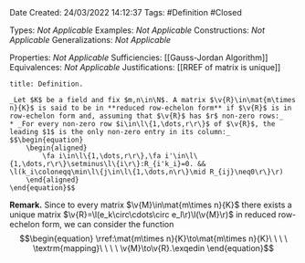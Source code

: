 <br />
<br />

Date Created: 24/03/2022 14:12:37
Tags: #Definition #Closed 

Types: _Not Applicable_
Examples: _Not Applicable_
Constructions: _Not Applicable_
Generalizations: _Not Applicable_

Properties: _Not Applicable_
Sufficiencies: [[Gauss-Jordan Algorithm]]
Equivalences: _Not Applicable_
Justifications: [[RREF of matrix is unique]]

``` ad-Definition
title: Definition.

_Let $K$ be a field and fix $m,n\in\N$. A matrix $\v{R}\in\mat{m\times n}{K}$ is said to be in **reduced row-echelon form** if $\v{R}$ is in row-echelon form and, assuming that $\v{R}$ has $r$ non-zero rows:_
* _For every non-zero row $i\in\l\{1,\dots,r\r\}$ of $\v{R}$, the leading $1$ is the only non-zero entry in its column:_
$$\begin{equation}
    \begin{aligned}
        \fa i\in\l\{1,\dots,r\r\},\fa i'\in\l\{1,\dots,r\r\}\setminus\l\{i\r\}:R_{i'k_i}=0. && \l(k_i\coloneqq\min\l\{j\in\l\{1,\dots,n\r\}\mid R_{ij}\neq0\r\}\r)
    \end{aligned}
\end{equation}$$

```

**Remark.** Since to every matrix $\v{M}\in\mat{m\times n}{K}$ there exists a unique matrix $\v{R}=\l(e_k\circ\cdots\circ e_l\r)\l(\v{M}\r)$ in reduced row-echelon form, we can consider the function
$$\begin{equation}
    \rref:\mat{m\times n}{K}\to\mat{m\times n}{K}\ \ \ \ \textrm{mapping}\ \ \ \ \v{M}\to\v{R}.\exqedin
\end{equation}$$
